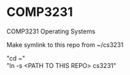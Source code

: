 # COMP3231
COMP3231 Operating Systems

Make symlink to this repo from ~/cs3231 

"cd ~"  
"ln -s &lt;PATH TO THIS REPO&gt; cs3231"
